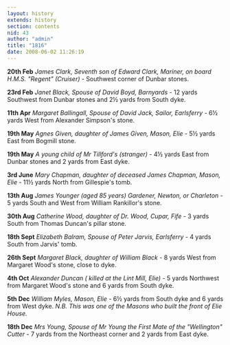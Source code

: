 ```yaml
---
layout: history
extends: history
section: contents
nid: 43
author: "admin"
title: "1816"
date: 2008-06-02 11:26:19
---
```


**20th Feb** *James Clark, Seventh son of Edward Clark, Mariner, on board H.M.S. "Regent" (Cruiser)* - Southwest corner of Dunbar stones.

**23rd Feb** *Janet Black, Spouse of David Boyd, Barnyards* - 12 yards Southwest from Dunbar stones and 2½ yards from South dyke.

**11th Apr** *Margaret Ballingall, Spouse of David Jack, Sailor, Earlsferry* - 6½ yards West from Alexander Simpson's stone.

**19th May** *Agnes Given, daughter of James Given, Mason, Elie* - 5½ yards East from Bogmill stone.

**19th May** *A young child of Mr Tillford's (stranger)* - 4½ yards East from Dunbar stones and 2 yards from East dyke.

**3rd June** *Mary Chapman, daughter of deceased James Chapman, Mason, Elie* - 11½ yards North from Gillespie's tomb.

**13th Aug** *James Younger (aged 85 years) Gardener, Newton, or Charleton* - 5 yards South and West from William Rankillor's stone.

**30th Aug** *Catherine Wood, daughter of Dr. Wood, Cupar, Fife* - 3 yards South from Thomas Duncan's pillar stone.

**18th Sept** *Elizabeth Balram, Spouse of Peter Jarvis, Earlsferry* - 4 yards South from Jarvis' tomb.

**26th Sept** *Margaret Black, daughter of William Black* - 8 yards West from Margaret Wood's stone, close to dyke.

**4th Oct** *Alexander Duncan ( killed at the Lint Mill, Elie)* - 5 yards Northwest from Margaret Wood's stone and 6 yards from South dyke.

**5th Dec** *William Myles, Mason, Elie* - 6½ yards from South dyke and 6 yards from West dyke. *N.B. This was one of the Masons who built the front of Elie House.*

**18th Dec** *Mrs Young, Spouse of Mr Young the First Mate of the "Wellington" Cutter* - 7 yards from the Northeast corner and 2 yards from East dyke.